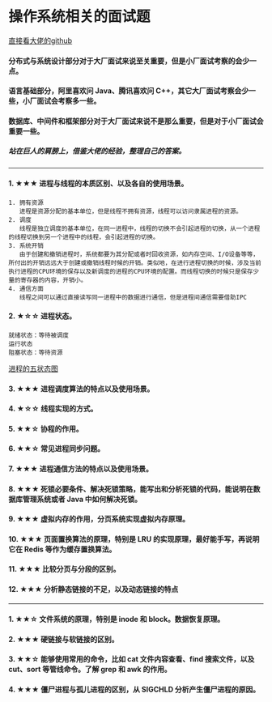 # 操作系统相关的面试题

[直接看大佬的github](https://github.com/CyC2018/Backend-Interview-Guide/blob/master/doc/%E4%B8%80%E6%96%87%E5%B8%AE%E4%BD%A0%E7%90%86%E6%B8%85%E9%9D%A2%E8%AF%95%E7%9F%A5%E8%AF%86%E7%82%B9.md)

#### 分布式与系统设计部分对于大厂面试来说至关重要，但是小厂面试考察的会少一点。
#### 语言基础部分，阿里喜欢问 Java、腾讯喜欢问 C++，其它大厂面试考察会少一些，小厂面试会考察多一些。
#### 数据库、中间件和框架部分对于大厂面试来说不是那么重要，但是对于小厂面试会重要一些。

##### 站在巨人的肩膀上，借鉴大佬的经验，整理自己的答案。
--------------------

#### 1. ★★★ 进程与线程的本质区别、以及各自的使用场景。
    1. 拥有资源
       进程是资源分配的基本单位，但是线程不拥有资源，线程可以访问隶属进程的资源。
    2. 调度
       线程是独立调度的基本单位，在同一进程中，线程的切换不会引起进程的切换，从一个进程的线程切换到另一个进程中的线程，会引起进程的切换。
    3. 系统开销
       由于创建和撤销进程时，系统都要为其分配或者时回收资源，如内存空间、I/O设备等等，所付出的开销远远大于创建或撤销线程时候的开销。类似地，在进行进程切换的时候，涉及当前执行进程的CPU环境的保存以及新调度的进程的CPU环境的配置。而线程切换的时候只是保存少量的寄存器的内容，开销小。
    4. 通信方面
       线程之间可以通过直接读写同一进程中的数据进行通信，但是进程间通信需要借助IPC

#### 2. ★☆☆ 进程状态。
    就绪状态：等待被调度
    运行状态
    阻塞状态：等待资源
[进程的五状态图]()
#### 3. ★★★ 进程调度算法的特点以及使用场景。
#### 4. ★☆☆ 线程实现的方式。
#### 5. ★★☆ 协程的作用。
#### 6. ★★☆ 常见进程同步问题。
#### 7. ★★★ 进程通信方法的特点以及使用场景。
#### 8. ★★★ 死锁必要条件、解决死锁策略，能写出和分析死锁的代码，能说明在数据库管理系统或者 Java 中如何解决死锁。
#### 9. ★★★ 虚拟内存的作用，分页系统实现虚拟内存原理。
#### 10. ★★★ 页面置换算法的原理，特别是 LRU 的实现原理，最好能手写，再说明它在 Redis 等作为缓存置换算法。
#### 11. ★★★ 比较分页与分段的区别。
#### 12. ★★★ 分析静态链接的不足，以及动态链接的特点


---------------------
#### 1. ★★☆ 文件系统的原理，特别是 inode 和 block。数据恢复原理。
#### 2. ★★★ 硬链接与软链接的区别。
#### 3. ★★☆ 能够使用常用的命令，比如 cat 文件内容查看、find 搜索文件，以及 cut、sort 等管线命令。了解 grep 和 awk 的作用。
#### 4. ★★★ 僵尸进程与孤儿进程的区别，从 SIGCHLD 分析产生僵尸进程的原因。
